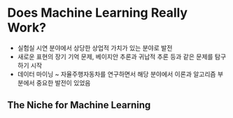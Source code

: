 # Does Machine Learning Really Work?

- 실험실 시연 분야에서 상당한 상업적 가치가 있는 분야로 발전
- 새로운 표현의 장기 기억 문제, 베이지안 추론과 귀납적 추론 등과 같은 문제를 탐구하기 시작
- 데이터 마이닝 ~ 자율주행자동차를 연구하면서 해당 분야에서 이론과 알고리즘 부분에서 중요한 발전이 있었음

## The Niche for Machine Learning
